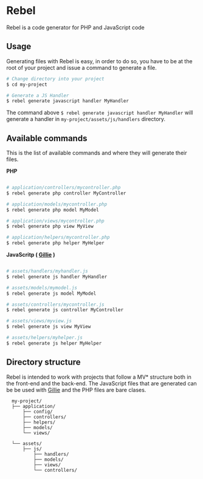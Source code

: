 Rebel
=====

Rebel is a code generator for PHP and JavaScript code

## Usage

Generating files with Rebel is easy, in order to do so, you have to be at the root of your project and issue a command to generate a file.

```bash
# Change directory into your project
$ cd my-project

# Generate a JS Handler
$ rebel generate javascript handler MyHandler
```

The command above `$ rebel generate javascript handler MyHandler` will generate a handler in `my-project/assets/js/handlers` directory.


## Available commands

This is the list of available commands and where they will generate their files.

**PHP**
```bash

# application/controllers/mycontroller.php
$ rebel generate php controller MyController 

# application/models/mycontroller.php
$ rebel generate php model MyModel

# application/views/mycontroller.php
$ rebel generate php view MyView

# application/helpers/mycontroller.php
$ rebel generate php helper MyHelper
```

**JavaScritp ( [Gillie](https://github.com/PabloVallejo/gillie) )**
``` bash

# assets/handlers/myhandler.js
$ rebel generate js handler MyHandler

# assets/models/mymodel.js
$ rebel generate js model MyModel

# assets/controllers/mycontroller.js
$ rebel generate js controller MyController

# assets/views/myview.js
$ rebel generate js view MyView

# assets/helpers/myhelper.js
$ rebel generate js helper MyHelper

```

## Directory structure

Rebel is intended to work with projects that follow a MV* structure both in the front-end and the back-end. The JavaScript files that are generated can be be used with [Gillie](https://github.com/PabloVallejo/gillie) and the PHP files are bare clases.


```
  my-project/
  ├── application/
      ├── config/
      ├── controllers/
      ├── helpers/
      ├── models/
      └── views/

  └── assets/
      ├── js/
          ├── handlers/
          ├── models/
          ├── views/
          └── controllers/
```
